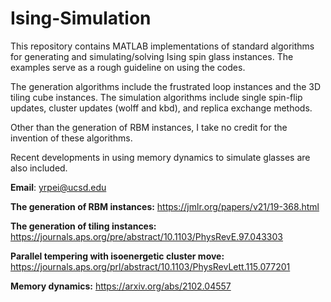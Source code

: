 # Ising-Simulation

This repository contains MATLAB implementations of standard algorithms for generating and simulating/solving Ising spin glass instances. The examples serve as a rough guideline on using the codes. 

The generation algorithms include the frustrated loop instances and the 3D tiling cube instances. The simulation algorithms include single spin-flip updates, cluster updates (wolff and kbd), and replica exchange methods.

Other than the generation of RBM instances, I take no credit for the invention of these algorithms.

Recent developments in using memory dynamics to simulate glasses are also included.

**Email**: yrpei@ucsd.edu

**The generation of RBM instances:**
https://jmlr.org/papers/v21/19-368.html

**The generation of tiling instances:**
https://journals.aps.org/pre/abstract/10.1103/PhysRevE.97.043303

**Parallel tempering with isoenergetic cluster move:**
https://journals.aps.org/prl/abstract/10.1103/PhysRevLett.115.077201

**Memory dynamics:**
https://arxiv.org/abs/2102.04557